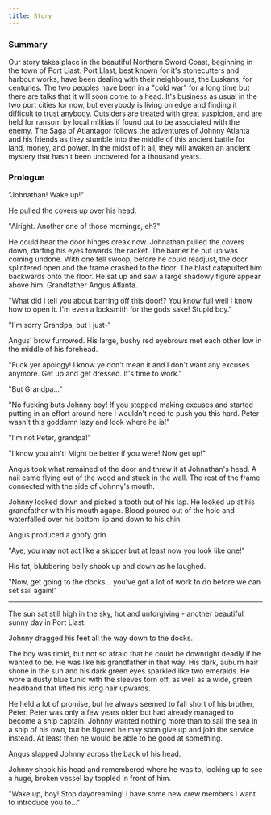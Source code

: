 ```yaml
---
title: Story
---
```


### Summary

Our story takes place in the beautiful Northern Sword Coast, beginning in the town of Port Llast. Port Llast, best known for it's stonecutters and harbour works, have been dealing with their neighbours, the Luskans, for centuries. The two peoples have been in a "cold war" for a long time but there are talks that it will soon come to a head. It's business as usual in the two port cities for now, but everybody is living on edge and finding it difficult to trust anybody. Outsiders are treated with great suspicion, and are held for ransom by local militias if found out to be associated with the enemy. The Saga of Atlantagor follows the adventures of Johnny Atlanta and his friends as they stumble into the middle of this ancient battle for land, money, and power. In the midst of it all, they will awaken an ancient mystery that hasn't been uncovered for a thousand years.

### Prologue

"Johnathan! Wake up!"

He pulled the covers up over his head.

"Alright. Another one of those mornings, eh?"

He could hear the door hinges creak now. Johnathan pulled the covers down, darting his eyes towards the racket. The barrier he put up was coming undone. With one fell swoop, before he could readjust, the door splintered open and the frame crashed to the floor. The blast catapulted him backwards onto the floor. He sat up and saw a large shadowy figure appear above him. Grandfather Angus Atlanta.

"What did I tell you about barring off this door!? You know full well I know how to open it. I'm even a locksmith for the gods sake! Stupid boy."

"I'm sorry Grandpa, but I just-"

Angus' brow furrowed. His large, bushy red eyebrows met each other low in the middle of his forehead.

"Fuck yer apology! I know ye don't mean it and I don't want any excuses anymore. Get up and get dressed. It's time to work."

"But Grandpa..."

"No fucking buts Johnny boy! If you stopped making excuses and started putting in an effort around here I wouldn't need to push you this hard. Peter wasn't this goddamn lazy and look where he is!"

"I'm not Peter, grandpa!"

"I know you ain't! Might be better if you were! Now get up!"

Angus took what remained of the door and threw it at Johnathan's head. A nail came flying out of the wood and stuck in the wall. The rest of the frame connected with the side of Johnny's mouth.

Johnny looked down and picked a tooth out of his lap. He looked up at his grandfather with his mouth agape. Blood poured out of the hole and waterfalled over his bottom lip and down to his chin.

Angus produced a goofy grin.

"Aye, you may not act like a skipper but at least now you look like one!"

His fat, blubbering belly shook up and down as he laughed.

"Now, get going to the docks... you've got a lot of work to do before we can set sail again!"

---

The sun sat still high in the sky, hot and unforgiving - another beautiful sunny day in Port Llast.

Johnny dragged his feet all the way down to the docks.

The boy was timid, but not so afraid that he could be downright deadly if he wanted to be. He was like his grandfather in that way. His dark, auburn hair shone in the sun and his dark green eyes sparkled like two emeralds. He wore a dusty blue tunic with the sleeves torn off, as well as a wide, green headband that lifted his long hair upwards.

He held a lot of promise, but he always seemed to fall short of his brother, Peter.
Peter was only a few years older but had already managed to become a ship captain.
Johnny wanted nothing more than to sail the sea in a ship of his own, but he figured he may soon give up and join the service instead.
At least then he would be able to be good at something.

Angus slapped Johnny across the back of his head.

Johnny shook his head and remembered where he was to, looking up to see a huge, broken vessel lay toppled in front of him.

"Wake up, boy! Stop daydreaming! I have some new crew members I want to introduce you to..."
